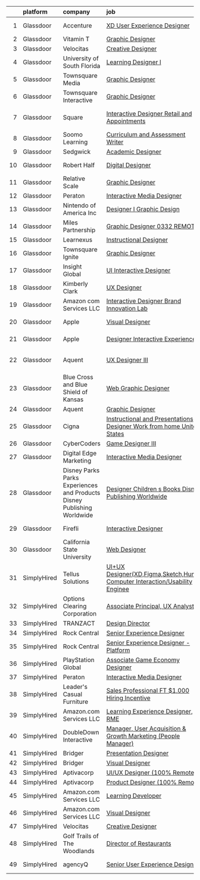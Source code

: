 

|    | platform    | company                                                                  | job                                                                                                                                                                                                                                                                                                                                                                                                                                                                                                                                                                                                                                                                                                                                                                                                                                                                                                                                                                                                                                                                                                                                                                                                                                                                                                                                                        | update_time   | location           |
|---:|:------------|:-------------------------------------------------------------------------|:-----------------------------------------------------------------------------------------------------------------------------------------------------------------------------------------------------------------------------------------------------------------------------------------------------------------------------------------------------------------------------------------------------------------------------------------------------------------------------------------------------------------------------------------------------------------------------------------------------------------------------------------------------------------------------------------------------------------------------------------------------------------------------------------------------------------------------------------------------------------------------------------------------------------------------------------------------------------------------------------------------------------------------------------------------------------------------------------------------------------------------------------------------------------------------------------------------------------------------------------------------------------------------------------------------------------------------------------------------------|:--------------|:-------------------|
|  1 | Glassdoor   | Accenture                                                                | [XD User Experience Designer](https://www.glassdoor.com/partner/jobListing.htm?pos=123&ao=1136043&s=58&guid=00000181f6530104994d5240667bd1c3&src=GD_JOB_AD&t=SR&vt=w&cs=1_32eaa4d7&cb=1657695044185&jobListingId=1007998810014&jrtk=3-0-1g7r56098jc99801-1g7r5609qimbe800-8f8785f4481b474c-)                                                                                                                                                                                                                                                                                                                                                                                                                                                                                                                                                                                                                                                                                                                                                                                                                                                                                                                                                                                                                                                               | 1d            | Ann Arbor, MI      |
|  2 | Glassdoor   | Vitamin T                                                                | [Graphic Designer](https://www.glassdoor.com/partner/jobListing.htm?pos=113&ao=1110586&s=58&guid=00000181f6530104994d5240667bd1c3&src=GD_JOB_AD&t=SR&vt=w&cs=1_bde0195b&cb=1657695044183&jobListingId=1007988916082&cpc=8795CF9063CD573D&jrtk=3-0-1g7r56098jc99801-1g7r5609qimbe800-60153a085448c911--6NYlbfkN0DMrcEu7yrtATojKJA7cEzGQ3FdRGWLh0CZQInL4ECGI6k5tN82kdM0cJmh4vC7Ggi6TKGgJ2RGYtf10q1Ym_ONOkHcHD1459VFTkoC6pjQVe0T-v0HIpKpkUTL726yfmW5dz6Z88GbD1e5_gsFdcCV6apfuJSKddHZlp5_7tTzD_gAHBo9j3pTXI7i97oE4UfQjRCQQoHHnuVNYUxQ8ilZxaw9hbvWBqfPsO_0E_16PYUvDKv0BLMX-Oyuo0bkmsduBM8cCjOdZvBoog-mqvRLaMKfyN1EQ7e-QuigVALM923PYZ2vrcVHG3ilZzTNxD-RkxONztAe2nMI4wQ7qv7X9k2iqyDR8B2ZFK7V_BEtQdIHfNzzxhSUmecp6E1euKg03C42FZ2O0FD2w6UUobXdIhL9KbMLlqyBiZLc-8OwDwA4id8UJUrlYbfsE15uGToorllMZSyjSIMZe5JfY72Jgid9N6hjT7g%3D)                                                                                                                                                                                                                                                                                                                                                                                                                                                                                                                                       | 6d            | Atlanta, GA        |
|  3 | Glassdoor   | Velocitas                                                                | [Creative Designer](https://www.glassdoor.com/partner/jobListing.htm?pos=119&ao=1136043&s=58&guid=00000181f6530104994d5240667bd1c3&src=GD_JOB_AD&t=SR&vt=w&ea=1&cs=1_c9a87efc&cb=1657695044185&jobListingId=1007994273602&jrtk=3-0-1g7r56098jc99801-1g7r5609qimbe800-40da8c048c689c67-)                                                                                                                                                                                                                                                                                                                                                                                                                                                                                                                                                                                                                                                                                                                                                                                                                                                                                                                                                                                                                                                                    | 3d            | Remote             |
|  4 | Glassdoor   | University of South Florida                                              | [Learning Designer I](https://www.glassdoor.com/partner/jobListing.htm?pos=127&ao=1136043&s=58&guid=00000181f6530104994d5240667bd1c3&src=GD_JOB_AD&t=SR&vt=w&cs=1_4e9f77a4&cb=1657695044186&jobListingId=1007990834368&jrtk=3-0-1g7r56098jc99801-1g7r5609qimbe800-edf6120f6174113d-)                                                                                                                                                                                                                                                                                                                                                                                                                                                                                                                                                                                                                                                                                                                                                                                                                                                                                                                                                                                                                                                                       | 5d            | Tampa, FL          |
|  5 | Glassdoor   | Townsquare Media                                                         | [Graphic Designer](https://www.glassdoor.com/partner/jobListing.htm?pos=118&ao=1136043&s=58&guid=00000181f6530104994d5240667bd1c3&src=GD_JOB_AD&t=SR&vt=w&ea=1&cs=1_e4a3c7a0&cb=1657695044184&jobListingId=1008000280851&jrtk=3-0-1g7r56098jc99801-1g7r5609qimbe800-93a2ead8f58ddc6e-)                                                                                                                                                                                                                                                                                                                                                                                                                                                                                                                                                                                                                                                                                                                                                                                                                                                                                                                                                                                                                                                                     | 24h           | Charlotte, NC      |
|  6 | Glassdoor   | Townsquare Interactive                                                   | [Graphic Designer](https://www.glassdoor.com/partner/jobListing.htm?pos=120&ao=1136043&s=58&guid=00000181f6530104994d5240667bd1c3&src=GD_JOB_AD&t=SR&vt=w&ea=1&cs=1_93a9babd&cb=1657695044185&jobListingId=1008000280865&jrtk=3-0-1g7r56098jc99801-1g7r5609qimbe800-9d86a456ff4741f0-)                                                                                                                                                                                                                                                                                                                                                                                                                                                                                                                                                                                                                                                                                                                                                                                                                                                                                                                                                                                                                                                                     | 24h           | Charlotte, NC      |
|  7 | Glassdoor   | Square                                                                   | [Interactive Designer  Retail and Appointments](https://www.glassdoor.com/partner/jobListing.htm?pos=128&ao=1136043&s=58&guid=00000181f6530104994d5240667bd1c3&src=GD_JOB_AD&t=SR&vt=w&cs=1_a33904b5&cb=1657695044186&jobListingId=1008001637217&jrtk=3-0-1g7r56098jc99801-1g7r5609qimbe800-f2290d2e3d556f77-)                                                                                                                                                                                                                                                                                                                                                                                                                                                                                                                                                                                                                                                                                                                                                                                                                                                                                                                                                                                                                                             | 24h           | San Francisco, CA  |
|  8 | Glassdoor   | Soomo Learning                                                           | [Curriculum and Assessment Writer](https://www.glassdoor.com/partner/jobListing.htm?pos=122&ao=1136043&s=58&guid=00000181f6530104994d5240667bd1c3&src=GD_JOB_AD&t=SR&vt=w&cs=1_86a0b479&cb=1657695044185&jobListingId=1007994032747&jrtk=3-0-1g7r56098jc99801-1g7r5609qimbe800-b5c03bb4a79a9429-)                                                                                                                                                                                                                                                                                                                                                                                                                                                                                                                                                                                                                                                                                                                                                                                                                                                                                                                                                                                                                                                          | 4d            | Remote             |
|  9 | Glassdoor   | Sedgwick                                                                 | [Academic Designer](https://www.glassdoor.com/partner/jobListing.htm?pos=124&ao=1136043&s=58&guid=00000181f6530104994d5240667bd1c3&src=GD_JOB_AD&t=SR&vt=w&cs=1_2c50efb7&cb=1657695044186&jobListingId=1007993936021&jrtk=3-0-1g7r56098jc99801-1g7r5609qimbe800-0281e609d9d51a85-)                                                                                                                                                                                                                                                                                                                                                                                                                                                                                                                                                                                                                                                                                                                                                                                                                                                                                                                                                                                                                                                                         | 4d            | Remote             |
| 10 | Glassdoor   | Robert Half                                                              | [Digital Designer](https://www.glassdoor.com/partner/jobListing.htm?pos=111&ao=1110586&s=58&guid=00000181f6530104994d5240667bd1c3&src=GD_JOB_AD&t=SR&vt=w&ea=1&cs=1_61fa8024&cb=1657695044183&jobListingId=1007998172562&cpc=3DB599BF2F4828F0&jrtk=3-0-1g7r56098jc99801-1g7r5609qimbe800-2baf0bc991e560f6--6NYlbfkN0CpzDdaQkua3np5pkmj49lKioZwmwxQ-yx5plwbYmV_M2CLBDBrPEXolPoreWcdI1FLwd0-oB8QnZbWGct1qpybd1L1GD0DUbKFyRmw54GnWI8zFSa2l3tuncJuU2fMaKGFQKcDQ06wpDLhuRUnE0kiS-9HByuNnGqr8jqyfRQETzZtZ9UEwpun7PYFH_VpqYhDZYU9vkyEbG8mYvU6HPFOlhbtqyUJS_k-TC219xwDbEJ0FUru90FiXhnaF_bozhSaY9_Sbz1dNlhvTMCjjTrko8uYzLhJrbuuLdVWJK42UXbExbuD2cx7kh2jjFiY_8JxFnrhLT-nWxpxeSlLeWHbnkKZrlQj5g7322IyRKV9f6ht8cbSjdeqFUM1GTYbGu3WzrFa4JYG-tPj957bM8OSuwXXHllUMQDlwsRrBLpdyUlvs-8mIRxx74FgQ6UkwizZnG1mlhvY8koccsf_WBJM-SB5_3oA_zExeIHoYQgddKbKek3X4ZE5MG2YHKslXmz-bHBIwj8ET_gb3DejTcPwdf1o76eUlkyF1lFOQuhKgfXHsnfaXsqQM0o9cYxLM5I%3D)                                                                                                                                                                                                                                                                                                                                                                                                                                  | 1d            | New York, NY       |
| 11 | Glassdoor   | Relative Scale                                                           | [Graphic Designer](https://www.glassdoor.com/partner/jobListing.htm?pos=106&ao=1110586&s=58&guid=00000181f6530104994d5240667bd1c3&src=GD_JOB_AD&t=SR&vt=w&ea=1&cs=1_1c87a3fd&cb=1657695044183&jobListingId=1007994527885&cpc=654405A9B1E0A9F5&jrtk=3-0-1g7r56098jc99801-1g7r5609qimbe800-7859de700d79ef62--6NYlbfkN0AtlW_omU2Xx3W-19HQ_drmTKCWebiHnmA5lS5PDL5G8byyb_cVqG1aOTNAb-A0J-eEwB9xcfpEAzXuQCm2BqeM1dlu0bAI7Kpo9ME_Mhg4X-Yydf9TiTTJqkLb1-lVX2QsX2C8UHG4DJrdlhEClygL8PuaLJJt9WO5mPB8iEycS75-6mMs7pQQ35bbSoyJcnVSV6knKaCOt48WA0u1MxX4ypt7L3A1NCo7VfqetmvYXtfWt7kcJ0fyG-WT3X-WqL7b9xJv4eOljIEUyfXGlblbipDnorMKwnn-biJ998DzSB5pJPIc7SG5WFTODxe8kHOc5lJSOrjCj4d4Bbqla26unbSUxxrYAR4oJmv4cGR9qX-emtGPtxXi-JDkZOl6Gm_B3ZEHy8yNrpxnHFH2KjZV5wVhNFpM2a_Nwb5vvdmheMnJ0cQ1Rn5Pet4TCQW7JQw10JE3ntBo8Pgp2EjvF6BRptU9uf41nB1fTcO9EFEwog2H4zsv_U7W)                                                                                                                                                                                                                                                                                                                                                                                                                                                                                                                | 3d            | Raleigh, NC        |
| 12 | Glassdoor   | Peraton                                                                  | [Interactive Media Designer](https://www.glassdoor.com/partner/jobListing.htm?pos=114&ao=1136043&s=58&guid=00000181f6530104994d5240667bd1c3&src=GD_JOB_AD&t=SR&vt=w&cs=1_1a7c69e9&cb=1657695044184&jobListingId=1007993449848&jrtk=3-0-1g7r56098jc99801-1g7r5609qimbe800-af9754c27ac14a84-)                                                                                                                                                                                                                                                                                                                                                                                                                                                                                                                                                                                                                                                                                                                                                                                                                                                                                                                                                                                                                                                                | 4d            | McLean, VA         |
| 13 | Glassdoor   | Nintendo of America Inc                                                  | [Designer I  Graphic Design](https://www.glassdoor.com/partner/jobListing.htm?pos=116&ao=1136043&s=58&guid=00000181f6530104994d5240667bd1c3&src=GD_JOB_AD&t=SR&vt=w&cs=1_659e3bc4&cb=1657695044184&jobListingId=1007977904873&jrtk=3-0-1g7r56098jc99801-1g7r5609qimbe800-0abbcf95c7919a0d-)                                                                                                                                                                                                                                                                                                                                                                                                                                                                                                                                                                                                                                                                                                                                                                                                                                                                                                                                                                                                                                                                | 11d           | Redmond, WA        |
| 14 | Glassdoor   | Miles Partnership                                                        | [Graphic Designer   0332  REMOTE ](https://www.glassdoor.com/partner/jobListing.htm?pos=130&ao=1136043&s=58&guid=00000181f6530104994d5240667bd1c3&src=GD_JOB_AD&t=SR&vt=w&cs=1_c6de9910&cb=1657695044186&jobListingId=1007977680212&jrtk=3-0-1g7r56098jc99801-1g7r5609qimbe800-2472180b04ff2a40-)                                                                                                                                                                                                                                                                                                                                                                                                                                                                                                                                                                                                                                                                                                                                                                                                                                                                                                                                                                                                                                                          | 11d           | Florida            |
| 15 | Glassdoor   | Learnexus                                                                | [Instructional Designer](https://www.glassdoor.com/partner/jobListing.htm?pos=125&ao=1136043&s=58&guid=00000181f6530104994d5240667bd1c3&src=GD_JOB_AD&t=SR&vt=w&ea=1&cs=1_78247006&cb=1657695044186&jobListingId=1007984912206&jrtk=3-0-1g7r56098jc99801-1g7r5609qimbe800-a177e89b1e402d65-)                                                                                                                                                                                                                                                                                                                                                                                                                                                                                                                                                                                                                                                                                                                                                                                                                                                                                                                                                                                                                                                               | 7d            | Remote             |
| 16 | Glassdoor   | Townsquare Ignite                                                        | [Graphic Designer](https://www.glassdoor.com/partner/jobListing.htm?pos=121&ao=1136043&s=58&guid=00000181f6530104994d5240667bd1c3&src=GD_JOB_AD&t=SR&vt=w&ea=1&cs=1_9834f18e&cb=1657695044185&jobListingId=1008000280854&jrtk=3-0-1g7r56098jc99801-1g7r5609qimbe800-273302a80ea66948-)                                                                                                                                                                                                                                                                                                                                                                                                                                                                                                                                                                                                                                                                                                                                                                                                                                                                                                                                                                                                                                                                     | 24h           | Charlotte, NC      |
| 17 | Glassdoor   | Insight Global                                                           | [UI Interactive Designer](https://www.glassdoor.com/partner/jobListing.htm?pos=112&ao=1110586&s=58&guid=00000181f6530104994d5240667bd1c3&src=GD_JOB_AD&t=SR&vt=w&ea=1&cs=1_fe47d81a&cb=1657695044184&jobListingId=1007973265614&cpc=AC285F3A3ECA6BB0&jrtk=3-0-1g7r56098jc99801-1g7r5609qimbe800-383c83c604dde7ea--6NYlbfkN0BKkHZu3wF05EeDimN_p6sYpKCMArvwa95YdH7UpkaBCuXZAtggzO9lWFPdGsiWEnWtM18OwC7Rb9VKGiA6E5ymmYAY9rxm9qrnDC7WgioKXWhdMb2b-A7PnLvr0_EWCDNlkSebIapKS6rN3UtlfS8rQGfc_3Yl0VmMlQKP3_n_5HZv68bncQOpeHM0jYTmEpGHbKARa_WDaOELTLJ-snUQliZkOdwrC82c6Ve3qP4qf8MqvXbLhyZNk_AS-Nzv0GH4gbJPEk6ytqrirH4sOLHZtOy28Ay1VOdpA_ZRZudNiKPT4GR_GSMNFvLTOC1YK6JeQnEweCCIsMZ6_9kpmjb5EXIcEonJJum8x4KvydDWlmKjtzuiWwh62m5kO6ee0zqSZrAS4XMDdJj7xlR25sA3hsDe_JdXJGra9IPmmcS2wKJH-zbUBqZQPhgCX1mEIfK0U1Qq3BZkxupXtFHzyAISArZRYdPf2x3Qzj_2S8RS80VFLriBOiUm5yJuUUeTuQxU5ALlS9NRKg%3D%3D)                                                                                                                                                                                                                                                                                                                                                                                                                                                                             | 12d           | Remote             |
| 18 | Glassdoor   | Kimberly Clark                                                           | [UX Designer](https://www.glassdoor.com/partner/jobListing.htm?pos=108&ao=1110586&s=58&guid=00000181f6530104994d5240667bd1c3&src=GD_JOB_AD&t=SR&vt=w&ea=1&cs=1_a43ce1bd&cb=1657695044183&jobListingId=1008000689139&cpc=84DBBAA61F05C438&jrtk=3-0-1g7r56098jc99801-1g7r5609qimbe800-6940c3b835ef9c13--6NYlbfkN0ARyD88zZa8G4fZaD6jLAgXtQ8K-B7dWBWCK8oXQKVaKig_6nzqbLjwMGuvQzHRYlOUcSn1scKefGxQpEG5-nCaBd6cLVZW_rTnRdNNgBJQXv5XPN9_UiIHwNcVR5BRuRj-AufwsFa1GHKvjFLik9hTgwSCJJyzjRqUL93YX1UvnIK54z9edYv2l1FDD5h421xWI8lInGtKbDA93H7qnEPawEBt-2pnIuvdx8gwfxrYg7EJL9jb4JsEl2-rC4pdDF0rhI82aSY5PIvKx-13zXjuUvisMcKN1tiyY_IYZwtIZDRxIdLNAxCoObbZFm5JZ6emJNwM6SYaXCkMxB4BcMI3atxk79Mf2U3P_PeYU34ZlJuSk9-SMwzlxMKgmx81veCFuLpWa9AZgPH4QGnlHoYGwe1fxgklEzDLeHLf-9zuNKzVxljIiG4qMGdOtDx27le7Kf72pHOkjVW9Gd7Cqlk86nWlVLxiEUn0GEX0Xk5PTh4yUGS_kpUUXJy4RIzEtERvzrmL7gFwWw%3D%3D)                                                                                                                                                                                                                                                                                                                                                                                                                                                                                         | 24h           | Remote             |
| 19 | Glassdoor   | Amazon com Services LLC                                                  | [Interactive Designer  Brand Innovation Lab](https://www.glassdoor.com/partner/jobListing.htm?pos=126&ao=1136043&s=58&guid=00000181f6530104994d5240667bd1c3&src=GD_JOB_AD&t=SR&vt=w&cs=1_5a1bb2d8&cb=1657695044186&jobListingId=1007998217324&jrtk=3-0-1g7r56098jc99801-1g7r5609qimbe800-b86112a3986e2b42-)                                                                                                                                                                                                                                                                                                                                                                                                                                                                                                                                                                                                                                                                                                                                                                                                                                                                                                                                                                                                                                                | 1d            | New York, NY       |
| 20 | Glassdoor   | Apple                                                                    | [Visual Designer](https://www.glassdoor.com/partner/jobListing.htm?pos=104&ao=1110586&s=58&guid=00000181f6530104994d5240667bd1c3&src=GD_JOB_AD&t=SR&vt=w&cs=1_41bd5ea7&cb=1657695044182&jobListingId=1008000449141&cpc=F41FEAB56D215062&jrtk=3-0-1g7r56098jc99801-1g7r5609qimbe800-725650be1939cb46--6NYlbfkN0BvKrLyj5gPmtZO9T8euul8TCxuuKNOtzRJOomxnwSEodTz2Bc-sPZlt2Zgji_QUXE1DpKK_IKw2baLKl9nQSREnHz19bBeIMUFkqjXFi8NUqZQoagmycCQzTLkaeHtPpDE8APa2pgkaoFHMlETbLc6X-81aNBbVmofMmzEl80T-OlLM4bp92aqXPLZTkwO1HjDFEnKl53guPrFnclOzVw-_boSPuDTwu-lNjvrfJNLSnQMAXQzDr4-30Nr2Y92rJwINAefzboUSlxtRCdg5-QJJ0aIg-XINDZAHm7tP28LRM20U0nGhYAbYMtUYekyZeZjVL2HNvUPtt-HaFKh0F9COW2zGF2-s5m6uN-_-GfXIxyemgPA0DctwckT5SdimyQuGmOBMrltHYQzPX81Rz-C7g4DmkwV92zyZ1RiBjySbkz0Oeqhzh3YhI3cm1JVptOupPScZMqHl4-3qwr-6rk5RJOPW3Ept5iaOi0espO_qN2eWSOgYO3ck5BR8kafczUnuJxfCfmJkCJWV5MFqkHbpRC7tbS1bHe1HMUDTVBEbMu2iPUCay8ULFjPz-P8jvJjP866run7JjoaCPCZpjAt1B14gS4LjvbN3akygmpiLm1WsfrQ0dFXBhdasmuNyc5gqjgJC1l707wlIazixUiVQznkk5dVrVhpSgZXflZQhhCj3DyFyAam5-WZa28snKopmINbDre65ZONRuPmBIp0F3RpoPG6RDMJMPArizBUJYgk_xgA0mLH1pyw7kManxJHbe8OHTiILAEnvx6LeiZC7uDcxoM1j8_SrH5tPdCBjBBin_5A7wYnw6lJvFz9RrO4Fd9txk0cwOm7HDevATGUGFncnElSLJG7WKFXD7xUTcEyG-nMGV0RvCLz8FW0HJSjW3KWiF4lJePr6adYGefwvhvHrdTetSZPHKbihGUAW9lIw0_xokIH)                                                      | 24h           | Cupertino, CA      |
| 21 | Glassdoor   | Apple                                                                    | [Designer  Interactive Experiences](https://www.glassdoor.com/partner/jobListing.htm?pos=117&ao=1136043&s=58&guid=00000181f6530104994d5240667bd1c3&src=GD_JOB_AD&t=SR&vt=w&cs=1_ad2af880&cb=1657695044184&jobListingId=1007994000615&jrtk=3-0-1g7r56098jc99801-1g7r5609qimbe800-9ffb86bc989e1045-)                                                                                                                                                                                                                                                                                                                                                                                                                                                                                                                                                                                                                                                                                                                                                                                                                                                                                                                                                                                                                                                         | 4d            | Cupertino, CA      |
| 22 | Glassdoor   | Aquent                                                                   | [UX Designer III](https://www.glassdoor.com/partner/jobListing.htm?pos=109&ao=1110586&s=58&guid=00000181f6530104994d5240667bd1c3&src=GD_JOB_AD&t=SR&vt=w&cs=1_36bbd9a0&cb=1657695044183&jobListingId=1007997850631&cpc=1FDE87803EF93CD3&jrtk=3-0-1g7r56098jc99801-1g7r5609qimbe800-715952ae16a01cdf--6NYlbfkN0DMrcEu7yrtATojKJA7cEzGQ3FdRGWLh0CZQInL4ECGI9gD0Wolx9R2v-Aex0-GK050Jax02960akQ9O_pBBi_7E6PNaX3-y7GWnrdpZCOdcaIVlK0ocV9iHEhSfBThSychVKg_nnq_8u8ARTmBm4bpvao2_8X09NbUR0ExLWmsLZNGUg-foRxv2nGr3WB22qEII6fNi-fKDRzAEPIVocclP067tKnc_ZcOdugikmWuy832YpRLFNCQzSsw-JFAi95NmReeqehnsZDeJKV4Wd9JGrahKmo1Ur7MFJKzD4Aw9c4Cie5Lo2jwpDvWFAUMxsEgSENIJXVuNv6_xaoDCk_yVRwLZiy0Zo6_y_rJHJtq_BhTl_gdwsWzDXnT7DKKyz42fehHpqID0DiOTZ3rMFFL2zW5V6S8AVzj6JMCSUbWdFzEU7XJ1RjBcxKMaNqMRn2jmR2dd0jz0w%3D%3D)                                                                                                                                                                                                                                                                                                                                                                                                                                                                                                                                                          | 1d            | San Francisco, CA  |
| 23 | Glassdoor   | Blue Cross and Blue Shield of Kansas                                     | [Web   Graphic Designer](https://www.glassdoor.com/partner/jobListing.htm?pos=102&ao=1110586&s=58&guid=00000181f6530104994d5240667bd1c3&src=GD_JOB_AD&t=SR&vt=w&cs=1_04bc87c7&cb=1657695044181&jobListingId=1007990691312&cpc=1641D5D5536C06B6&jrtk=3-0-1g7r56098jc99801-1g7r5609qimbe800-a646a3c5cc0d5ebb--6NYlbfkN0C0fM3cAMPIJxx2YJu0-54AUzYyvdboEQAVt4G_xOBTWEOaDebnHlkXFTc2Kq0ZccTKs_m4kr2IGIqRKB-1jaqsIt8-Q80KNCB6stC69y0_zLiFe1CnqDWQFScQ-vNNv8K_7ON31hz0iQWH5w9u6c6B-QGCtvlm6wmT8QXnqjnMIFFpiyZqo_dvEY_efSG7K-ryQCNpd9EelRFk2PbKBoWhMul42egFsaQQ07TgbRx_in6SrY8ZRD2Gsr4ZbwkCZ_7UmrQYFFQh-gDuXLyZhSqaoK8-ZtxxGLrsY248DNYn7xyyWSc34QD3u2e7FPbEhKYPwohPzGJV2nGB9-GwmXK1soyKKnDjo850EaFTXs_mQmcb1ne7b-pQ3fL18KbgjCVuaxjrehZvLTNpN6zDzY0sL78ryKykNgM14qQTykFquFZWVdD5yLzCp57WhZ87UIuiPsbYNoVcWUFiuR_d5i3efws4LYPgcebdaJw3034_MMoxzbdf7J1KCT1QGadm3dFzJxfR1UHQHMlcpJn274h794HEJZmM3_ij0OLlw0ekb_JnopQcQMcL2ItgfoWq0os9Dgu9FlVUHsxq7ijnAECa)                                                                                                                                                                                                                                                                                                                                                                                                               | 5d            | Topeka, KS         |
| 24 | Glassdoor   | Aquent                                                                   | [Graphic Designer](https://www.glassdoor.com/partner/jobListing.htm?pos=107&ao=1110586&s=58&guid=00000181f6530104994d5240667bd1c3&src=GD_JOB_AD&t=SR&vt=w&cs=1_cc1ca9ab&cb=1657695044183&jobListingId=1007988996665&cpc=FD1C1DA32C38CFA7&jrtk=3-0-1g7r56098jc99801-1g7r5609qimbe800-d52aca7df62de0a8--6NYlbfkN0DMrcEu7yrtATojKJA7cEzGQ3FdRGWLh0CZQInL4ECGI9gD0Wolx9R2v-Aex0-GK042anucAX0UHAFAOZzfrb71RaUo5kU5NRbNy-NsEMl1LCrzajUtzA10UAE84u9e-MwLM1_TYh0_bh1m7rzdxuUI1PJE0uGSyUy0yJb0OhvDaT8fLgr62aA0pmY8LY3pRewJrPg1181lfOUEqDTLtKJQ9SSDgbZfdDnkkwDhTMw5IF23N1F3X80Xa9VsMkj0MiJ8DFMMGy2kArsc3G5dlLJtDtceUn5pD5xcjfWSxEHlzzqiBZ25hOrpFXmriFUshElC9efEkgLVAn6VjCVs_v-8Pm_kYg0plbGrr75bPEfZ7DIVuh3Wb1wyMcZ8WBMaRNZeH_ctPiIcSfQkVeGeJYBWkPPPM5wUOm71Jms4aX-BCnOZEfqkcOwPo1XpcRjpxPWUDmzZc4mPDp8Ud6ZIU4BX)                                                                                                                                                                                                                                                                                                                                                                                                                                                                                                                                                     | 6d            | Atlanta, GA        |
| 25 | Glassdoor   | Cigna                                                                    | [Instructional and Presentations Designer   Work from home   United States](https://www.glassdoor.com/partner/jobListing.htm?pos=129&ao=1136043&s=58&guid=00000181f6530104994d5240667bd1c3&src=GD_JOB_AD&t=SR&vt=w&cs=1_fc0cb71d&cb=1657695044186&jobListingId=1007997852581&jrtk=3-0-1g7r56098jc99801-1g7r5609qimbe800-bcee9cc9399bebe6-)                                                                                                                                                                                                                                                                                                                                                                                                                                                                                                                                                                                                                                                                                                                                                                                                                                                                                                                                                                                                                 | 1d            | Hartford, CT       |
| 26 | Glassdoor   | CyberCoders                                                              | [Game Designer III](https://www.glassdoor.com/partner/jobListing.htm?pos=110&ao=1110586&s=58&guid=00000181f6530104994d5240667bd1c3&src=GD_JOB_AD&t=SR&vt=w&ea=1&cs=1_ca907537&cb=1657695044183&jobListingId=1007994356633&cpc=32EE424DE2B657EB&jrtk=3-0-1g7r56098jc99801-1g7r5609qimbe800-617bad8411a5bd00--6NYlbfkN0CpFJQzrgRR8WqXWK1qKKEqALWJw739KlKqr2H-MSI4eoBlI4EFrmor2FYZMP3muM12TYa1eX62s5LPOBFt4meH00MPoFv502xCdczypVaZKBJFgv1nkU9DQ3XGazEdHAfbf-PE60zCC6LKROX3aJzL_Wh6-y4_jWyRg_Zf-gXQ53cmZ05TevrEOvPPhAR5COJ8XLrihD1pt96-rREVF8A642xzbr0Wj9gkyT50AbXeFilcxiwLSFjm2_MJnZflOKXkmjbJe7ayrjwxDJMVZQOjpu65OQaguMZmI_qINzO3xbXOO3iJsdBLIA4xrX16MY50iuK6WIqMVjHz8bI6sH5kW60Slbt4H-cSN3j5nAjD35p1bO6K_4CiVbLwJhkZMFuyonmmEgOroyOAHTJUpv0qhEEq7Y2UYsCetbc-k385V2rdJesWgjC8S96_4z-qoN4LjjzC5vJer0-xH1UnC6nqoPhO3mJ3ofnM9nOxWf2pi0AfOqLBwZk5O6Rt8KWdJXElrddAqYgjKlbGQkHtrVOFSz8m2_GbNcbB4ljkHGrit8T2y8oAXQuNB13n6_dBus228tlUhnmD4yXXz2t0a_Rvtsz1QSjp5oLgJ_M5s71FpyRa1V1wzkdcx6WDWb9EKA3sc7OwAeJIWlrEvL60Aj4fWWPwlT3Vu0-yPxGTGGLeo9EU5jHpS7NerLUhIrHtD2tMa_AJpSaU6bhpvPYPF034r3AersQnlS2Rj75CQ9Srj4KKhvno02SAbBdzzBzvkZ7TqT7h9676daYjgN3cmoruw2Zguvi35O6VrDysr0UuGm2k4q3kLehng7cCG8VZDE1_j4oCNV4mA7t7CzHLULEHFiLdysXW3X-WMn92087yG0Lr3pvvHfqGGRytkPrepephCaeZ6bW_aITh7Y4fU0DAewWz4I76azP78tfhUqBY-uJogYOoZZcGl-yUp1mRMW_kdrGf10qFPoMxMqGZl4Q-_0gXOEZF7AA%3D) | 3d            | Seattle, WA        |
| 27 | Glassdoor   | Digital Edge Marketing                                                   | [Interactive Media Designer](https://www.glassdoor.com/partner/jobListing.htm?pos=101&ao=1110586&s=58&guid=00000181f6530104994d5240667bd1c3&src=GD_JOB_AD&t=SR&vt=w&ea=1&cs=1_f8d05976&cb=1657695044182&jobListingId=1007990510488&cpc=AE484BB564079092&jrtk=3-0-1g7r56098jc99801-1g7r5609qimbe800-360f6143542d96f5--6NYlbfkN0Bk9Gcy3EzgOg1eA-nryAo-7MxpKCq_imKEXSqHLy04q9OjFc0OVx0X-vYZStL7-UlO3Jrkn1VmmF3H1F_6gKoKDRJuN0fTbsMmPyzNFAEFngnzLSKfw0ONtBzRu0qG4EKXcIGPzHO_KZOs3euDcaBcUNqdv2jAX2ILa4PSXWwDmWdE2syF0P8hYAGi96IGbGXHnd5yIzJXlwNTWp44_zKtc2h55Xp5ViEHvyqTHaKacYRs2tdpCr8BiYtDnW6EXGWPEn3yYWKIiul2VBwD-vaDMBTS8lZBCW_gWEc0EZXyeg79GbOLFJZ_5OwtlcP4FHhy7C-tlVtCLESZ01FZ9ZPnSlzuaKG2Sa1SXekvpkt92dR9pm4vzsn9_eQw5DS2Vj8wZhg49q9ZCx6S8r6xBIoMPdPVR0Ca2Tr7QMlWdBpSWlmzJ-nVEZKK-QlxzdE4HfmibyQnHmm4WIZxDiHGi8E31KlaEDTs3818cC-QlUsOfcE-GFAhQabuhCKtw9_6UvoxvJ_C5j280g%3D%3D)                                                                                                                                                                                                                                                                                                                                                                                                                                                                          | 5d            | Jacksonville, FL   |
| 28 | Glassdoor   | Disney Parks Parks  Experiences and Products Disney Publishing Worldwide | [Designer  Children s Books   Disney Publishing Worldwide](https://www.glassdoor.com/partner/jobListing.htm?pos=105&ao=1110586&s=58&guid=00000181f6530104994d5240667bd1c3&src=GD_JOB_AD&t=SR&vt=w&cs=1_2a2b01f3&cb=1657695044182&jobListingId=1007995814427&cpc=451933188B21919D&jrtk=3-0-1g7r56098jc99801-1g7r5609qimbe800-f20a4843471fb8bb--6NYlbfkN0DAFTyt7pbDCC2JPO79CSdi1dIb81yjczP5qsKcZIxgiRd1qisRd4re16D_VG3-wzUWs9OwoP3tNEW01iZG4gg_9v-af_KoIPNLoDyEjBqjyy4rnnNrrTApjJI3uESs2RZHMHQz337EWNcgqARm2tfZQjxK6BtpNuBlzQY4jMGvKKZg0Om5OHSFighjipZLAHqbdddAZAN_TxGP8317ywxk3xHBadd9AKa0sxybAifyE-0jnkMywNQzf-UqxhNEVvkxxtDwQ6lXdZxBOaDxBL31neE4LOKVJo37mHdITfVc_bH86qCKkKrmHztmO1dU82-Kp1hSbga19HD26RTcLdorxZs4sDC2utE2inQf9J4qY1qElnEgQY2OmiimgjpUcm9TXz9DjOef7E8jz8Q6hxrWklgL4AXkp7GkChkXcoCfiHsZWf-SnV2BY1x_SCj0yZ60UC8bZ5KR2g%3D%3D)                                                                                                                                                                                                                                                                                                                                                                                                                                                                                                                 | 2d            | Seattle, WA        |
| 29 | Glassdoor   | Firefli                                                                  | [Interactive Designer](https://www.glassdoor.com/partner/jobListing.htm?pos=103&ao=1110586&s=58&guid=00000181f6530104994d5240667bd1c3&src=GD_JOB_AD&t=SR&vt=w&ea=1&cs=1_4c8b18ad&cb=1657695044182&jobListingId=1007997755680&cpc=D69957E0862862E0&jrtk=3-0-1g7r56098jc99801-1g7r5609qimbe800-f33c49560760277c--6NYlbfkN0Bmd5J0mk6Eu5qo8sboOacnmMGysKAvwUyha_7BejuKP7SV3L5XyCSXwYWbtpVoyqRpwDfKQ9csNSm2MyOfbSUoi6hMlahgDzzqTUyWdX3PEb9GVLMaNA5HtmT4TfUw8QQ84XVt2esIsvS651RF7_hBfTXVO8eaegXnUSNzgg-NzDygXmR72prFQg9VDsLOGdmkOcru9Vsg9takpYFvmgNAjPdZQKg6I4ndDc7nhB5AHlt1iLlR1bOjJAF1vdFmpqJ3j0mH2yX162HfK5ZTfhrg5L4A4KcehM4VqGJydKdA10x8egsd-cWYUDGcpRIDYYgvc8qmrd1hlsKQKT9N415JJoc1CEyvsjogK-1m-D62yHx2FANKYlTzVawe0x61e5h_G6zgnQtofc1dxb5NB-0SzY2W_fyYN4LhN67w-mLyiAM_wBou5-MC_2U3-UD5h3QrnKX5873DwXXKvwcgniiLv_8_-f_yFV7bD-a4zQECZE-klXV3JcpjpPA5Wb5J8Ds%3D)                                                                                                                                                                                                                                                                                                                                                                                                                                                                                              | 1d            | Blacksburg, VA     |
| 30 | Glassdoor   | California State University                                              | [Web Designer](https://www.glassdoor.com/partner/jobListing.htm?pos=115&ao=1136043&s=58&guid=00000181f6530104994d5240667bd1c3&src=GD_JOB_AD&t=SR&vt=w&cs=1_638a117d&cb=1657695044184&jobListingId=1007998160352&jrtk=3-0-1g7r56098jc99801-1g7r5609qimbe800-667cf0addabb1ea6-)                                                                                                                                                                                                                                                                                                                                                                                                                                                                                                                                                                                                                                                                                                                                                                                                                                                                                                                                                                                                                                                                              | 1d            | San Diego, CA      |
| 31 | SimplyHired | Tellus Solutions                                                         | [UI+UX Designer(XD,Figma,Sketch,Human Computer Interaction/Usability Enginee](https://www.simplyhired.com/job/aL6Tnzr0ZEKsdrsyVE0HI8_Mti0r04caIbLQNdhCIZ1o5HFnVs0JRQ?q=interactive+designer)                                                                                                                                                                                                                                                                                                                                                                                                                                                                                                                                                                                                                                                                                                                                                                                                                                                                                                                                                                                                                                                                                                                                                               | 12d           | Remote             |
| 32 | SimplyHired | Options Clearing Corporation                                             | [Associate Principal, UX Analyst](https://www.simplyhired.com/job/NJXAUfSOqzVhwx_M0iXaDIbYwM8ExZPwjgA8IYKXBrDi_WqxwVqsDw?q=interactive+designer)                                                                                                                                                                                                                                                                                                                                                                                                                                                                                                                                                                                                                                                                                                                                                                                                                                                                                                                                                                                                                                                                                                                                                                                                           | Recently      | Chicago, IL        |
| 33 | SimplyHired | TRANZACT                                                                 | [Design Director](https://www.simplyhired.com/job/t-Jya27PvMyrrZc68OzAz-4BUqc0KByZpGtLNlAuXmvatd7Wxu-ubw?q=interactive+designer)                                                                                                                                                                                                                                                                                                                                                                                                                                                                                                                                                                                                                                                                                                                                                                                                                                                                                                                                                                                                                                                                                                                                                                                                                           | Recently      | Raleigh, NC        |
| 34 | SimplyHired | Rock Central                                                             | [Senior Experience Designer](https://www.simplyhired.com/job/UsF5NXTI_IXYhcawUmw3kN32jP06WleBqauCl8-aleTJzozKLE6Thw?q=interactive+designer)                                                                                                                                                                                                                                                                                                                                                                                                                                                                                                                                                                                                                                                                                                                                                                                                                                                                                                                                                                                                                                                                                                                                                                                                                | Recently      | Detroit, MI        |
| 35 | SimplyHired | Rock Central                                                             | [Senior Experience Designer - Platform](https://www.simplyhired.com/job/alolWizv0W4qiWg_sx4PQc0K3PlY3ygKtI2QISrytGkJECpv345yYw?q=interactive+designer)                                                                                                                                                                                                                                                                                                                                                                                                                                                                                                                                                                                                                                                                                                                                                                                                                                                                                                                                                                                                                                                                                                                                                                                                     | Recently      | Detroit, MI        |
| 36 | SimplyHired | PlayStation Global                                                       | [Associate Game Economy Designer](https://www.simplyhired.com/job/tlYc3zpAPCxSxwVaOI50XaUl3zKRARnfB1a9jrAtSKfiBwKVG9Kc4g?q=interactive+designer)                                                                                                                                                                                                                                                                                                                                                                                                                                                                                                                                                                                                                                                                                                                                                                                                                                                                                                                                                                                                                                                                                                                                                                                                           | Recently      | San Diego, CA      |
| 37 | SimplyHired | Peraton                                                                  | [Interactive Media Designer](https://www.simplyhired.com/job/oJj_xKel7DKjmnirHJnd1qwXe2q5kzXecEqfle3dAo017E0jR3oT-Q?q=interactive+designer)                                                                                                                                                                                                                                                                                                                                                                                                                                                                                                                                                                                                                                                                                                                                                                                                                                                                                                                                                                                                                                                                                                                                                                                                                | 4d            | McLean, VA         |
| 38 | SimplyHired | Leader's Casual Furniture                                                | [Sales Professional FT $1,000 Hiring Incentive](https://www.simplyhired.com/job/x3cQ7UJ9-8l2yQ1y_jB5H0WWpbAdEaewmHAN1e7r6DaKSvZKDoyOfA?q=interactive+designer)                                                                                                                                                                                                                                                                                                                                                                                                                                                                                                                                                                                                                                                                                                                                                                                                                                                                                                                                                                                                                                                                                                                                                                                             | Recently      | Sarasota, FL       |
| 39 | SimplyHired | Amazon.com Services LLC                                                  | [Learning Experience Designer, RME](https://www.simplyhired.com/job/lo6y0z8mRMhAZbxDD8gjami6EY75M9Y4uAbnlCnh_4Me5XWln3El8g?q=interactive+designer)                                                                                                                                                                                                                                                                                                                                                                                                                                                                                                                                                                                                                                                                                                                                                                                                                                                                                                                                                                                                                                                                                                                                                                                                         | Recently      | United States      |
| 40 | SimplyHired | DoubleDown Interactive                                                   | [Manager, User Acquisition & Growth Marketing (People Manager)](https://www.simplyhired.com/job/TUh-VZQihmeuDCXlK5KBBcHFx0OPVCi-Z3RrknRYLhNSZVsCpUJXcw?q=interactive+designer)                                                                                                                                                                                                                                                                                                                                                                                                                                                                                                                                                                                                                                                                                                                                                                                                                                                                                                                                                                                                                                                                                                                                                                             | Recently      | Seattle, WA        |
| 41 | SimplyHired | Bridger                                                                  | [Presentation Designer](https://www.simplyhired.com/job/U9c6RGwMoh-esT-cKbkaelodanDB-l3uSTN8mtT8s08eJJfz8VCaqg?q=interactive+designer)                                                                                                                                                                                                                                                                                                                                                                                                                                                                                                                                                                                                                                                                                                                                                                                                                                                                                                                                                                                                                                                                                                                                                                                                                     | Recently      | Remote             |
| 42 | SimplyHired | Bridger                                                                  | [Visual Designer](https://www.simplyhired.com/job/pbi-6VHCrNWtopeq48FDD-kBhK_ImWGvH0CB3DKdrUjREJKvDzMKZw?q=interactive+designer)                                                                                                                                                                                                                                                                                                                                                                                                                                                                                                                                                                                                                                                                                                                                                                                                                                                                                                                                                                                                                                                                                                                                                                                                                           | Recently      | Remote             |
| 43 | SimplyHired | Aptivacorp                                                               | [UI/UX Designer (100% Remote)](https://www.simplyhired.com/job/FDWQmF0qYIrp6Dy_9xUTHU006kHo17yE-Qk3gY_rq5g0Vl-aSNpxaA?q=interactive+designer)                                                                                                                                                                                                                                                                                                                                                                                                                                                                                                                                                                                                                                                                                                                                                                                                                                                                                                                                                                                                                                                                                                                                                                                                              | Recently      | Remote             |
| 44 | SimplyHired | Aptivacorp                                                               | [Product Designer (100% Remote)](https://www.simplyhired.com/job/5Q99F_fzv_HfrWt9tu0w0ZMqVrOL76_uG8yTwcnqLaG08a6XWdmvZg?q=interactive+designer)                                                                                                                                                                                                                                                                                                                                                                                                                                                                                                                                                                                                                                                                                                                                                                                                                                                                                                                                                                                                                                                                                                                                                                                                            | Recently      | Remote             |
| 45 | SimplyHired | Amazon.com Services LLC                                                  | [Learning Developer](https://www.simplyhired.com/job/_ML4-UC18h-vLgZvK8ELrmhTNGnt8lCy2lfByPgqU3pxDGyR8RYing?q=interactive+designer)                                                                                                                                                                                                                                                                                                                                                                                                                                                                                                                                                                                                                                                                                                                                                                                                                                                                                                                                                                                                                                                                                                                                                                                                                        | 13d           | Remote             |
| 46 | SimplyHired | Amazon.com Services LLC                                                  | [Visual Designer](https://www.simplyhired.com/job/07csdT2C5wUC0BjRkvFLfN-A2TKuc9tkdRnFlCKVrN7nw2oJdE55kw?q=interactive+designer)                                                                                                                                                                                                                                                                                                                                                                                                                                                                                                                                                                                                                                                                                                                                                                                                                                                                                                                                                                                                                                                                                                                                                                                                                           | Recently      | Remote +1 location |
| 47 | SimplyHired | Velocitas                                                                | [Creative Designer](https://www.simplyhired.com/job/BLtwQ3dRGaZJf8mN5X7d7ry3a2llJV8Z0ePYxRJzJj7VeJX4YYpcSA?q=interactive+designer)                                                                                                                                                                                                                                                                                                                                                                                                                                                                                                                                                                                                                                                                                                                                                                                                                                                                                                                                                                                                                                                                                                                                                                                                                         | 3d            | Remote             |
| 48 | SimplyHired | Golf Trails of The Woodlands                                             | [Director of Restaurants](https://www.simplyhired.com/job/u5-SOFW95lWrcjrBm4_OITFGrY91tRhy-ky7j0_ahTi97rc5C8LysA?q=interactive+designer)                                                                                                                                                                                                                                                                                                                                                                                                                                                                                                                                                                                                                                                                                                                                                                                                                                                                                                                                                                                                                                                                                                                                                                                                                   | Recently      | The Woodlands, TX  |
| 49 | SimplyHired | agencyQ                                                                  | [Senior User Experience Designer](https://www.simplyhired.com/job/cIDtvicOoH53aMYEP0Ljm-akwv5PTKqGSpFWDKdyocaD4666RjrRkA?q=interactive+designer)                                                                                                                                                                                                                                                                                                                                                                                                                                                                                                                                                                                                                                                                                                                                                                                                                                                                                                                                                                                                                                                                                                                                                                                                           | Recently      | Bethesda, MD       |